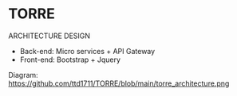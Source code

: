 # TORRE

ARCHITECTURE DESIGN
- Back-end: Micro services + API Gateway
- Front-end: Bootstrap + Jquery

Diagram: https://github.com/ttd1711/TORRE/blob/main/torre_architecture.png
